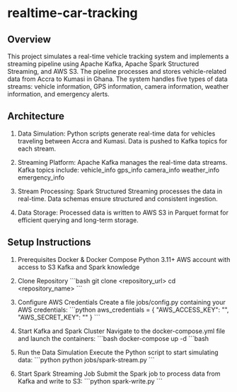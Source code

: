 # realtime-car-tracking

## Overview
This project simulates a real-time vehicle tracking system and implements a streaming pipeline using Apache Kafka, Apache Spark Structured Streaming, and AWS S3. The pipeline processes and stores vehicle-related data from Accra to Kumasi in Ghana. The system handles five types of data streams: vehicle information, GPS information, camera information, weather information, and emergency alerts.

## Architecture
1. Data Simulation:
Python scripts generate real-time data for vehicles traveling between Accra and Kumasi.
Data is pushed to Kafka topics for each stream.

2. Streaming Platform:
Apache Kafka manages the real-time data streams.
Kafka topics include:
vehicle_info
gps_info
camera_info
weather_info
emergency_info

3. Stream Processing:
Spark Structured Streaming processes the data in real-time.
Data schemas ensure structured and consistent ingestion.

4. Data Storage:
Processed data is written to AWS S3 in Parquet format for efficient querying and long-term storage.


## Setup Instructions
1. Prerequisites
Docker & Docker Compose
Python 3.11+
AWS account with access to S3
Kafka and Spark knowledge

2. Clone Repository
\`\`\`bash
git clone <repository_url>
cd <repository_name>
\`\`\`

3. Configure AWS Credentials
Create a file jobs/config.py containing your AWS credentials:
\`\`\`python
aws_credentials = {
    "AWS_ACCESS_KEY": "<your-access-key>",
    "AWS_SECRET_KEY": "<your-secret-key>"
} 
\`\`\`

4. Start Kafka and Spark Cluster
Navigate to the docker-compose.yml file and launch the containers:
\`\`\`bash
docker-compose up -d
\`\`\`bash

5. Run the Data Simulation
Execute the Python script to start simulating data:
\`\`\`python
python jobs/spark-stream.py
\`\`\`

6. Start Spark Streaming Job
Submit the Spark job to process data from Kafka and write to S3:
\`\`\`python
spark-write.py
\`\`\`

